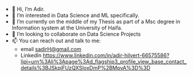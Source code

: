 - 👋 Hi, I’m Adir.
- 👀 I’m interested in Data Science and ML specifically.
- 🌱 I’m currently on the middle of my Thesis as part of a Msc degree in Information system at the University of Haifa.
- 💞️ I’m looking to collaborate on Data Science Projects
- 📫 You can reach out and talk to me: 
    - email 
      sadirH@gmail.com
    - LinkedIn
      https://www.linkedin.com/in/adir-hilvert-66575586?lipi=urn%3Ali%3Apage%3Ad_flagship3_profile_view_base_contact_details%3BJSkpjFUzQXSloxDmP%2BMpvA%3D%3D 

<!---
adir-hil/adir-hil is a ✨ special ✨ repository because its `README.md` (this file) appears on your GitHub profile.
You can click the Preview link to take a look at your changes.
--->
